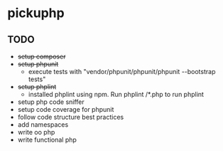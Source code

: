 # pickuphp

## TODO
 - ~~setup composer~~
 - ~~setup phpunit~~
    - execute tests with "vendor/phpunit/phpunit/phpunit --bootstrap tests"
 - ~~setup phplint~~
    - installed phplint using npm. Run phplint <folder>/*.php to run phplint
 - setup php code sniffer
 - setup code coverage for phpunit
 - follow code structure best practices
 - add namespaces
 - write oo php
 - write functional php
 

